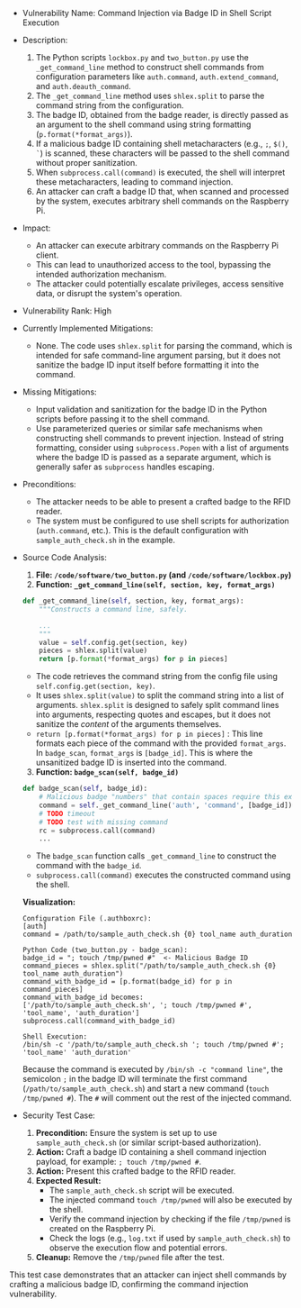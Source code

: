 - Vulnerability Name: Command Injection via Badge ID in Shell Script Execution
- Description:
    1. The Python scripts `lockbox.py` and `two_button.py` use the `_get_command_line` method to construct shell commands from configuration parameters like `auth.command`, `auth.extend_command`, and `auth.deauth_command`.
    2. The `_get_command_line` method uses `shlex.split` to parse the command string from the configuration.
    3. The badge ID, obtained from the badge reader, is directly passed as an argument to the shell command using string formatting (`p.format(*format_args)`).
    4. If a malicious badge ID containing shell metacharacters (e.g., `;`, `$()`, `` ` ``) is scanned, these characters will be passed to the shell command without proper sanitization.
    5. When `subprocess.call(command)` is executed, the shell will interpret these metacharacters, leading to command injection.
    6. An attacker can craft a badge ID that, when scanned and processed by the system, executes arbitrary shell commands on the Raspberry Pi.

- Impact:
    - An attacker can execute arbitrary commands on the Raspberry Pi client.
    - This can lead to unauthorized access to the tool, bypassing the intended authorization mechanism.
    - The attacker could potentially escalate privileges, access sensitive data, or disrupt the system's operation.

- Vulnerability Rank: High

- Currently Implemented Mitigations:
    - None. The code uses `shlex.split` for parsing the command, which is intended for safe command-line argument parsing, but it does not sanitize the badge ID input itself before formatting it into the command.

- Missing Mitigations:
    - Input validation and sanitization for the badge ID in the Python scripts before passing it to the shell command.
    - Use parameterized queries or similar safe mechanisms when constructing shell commands to prevent injection. Instead of string formatting, consider using `subprocess.Popen` with a list of arguments where the badge ID is passed as a separate argument, which is generally safer as `subprocess` handles escaping.

- Preconditions:
    - The attacker needs to be able to present a crafted badge to the RFID reader.
    - The system must be configured to use shell scripts for authorization (`auth.command`, etc.). This is the default configuration with `sample_auth_check.sh` in the example.

- Source Code Analysis:
    1. **File: `/code/software/two_button.py` (and `/code/software/lockbox.py`)**
    2. **Function: `_get_command_line(self, section, key, format_args)`**
    ```python
    def _get_command_line(self, section, key, format_args):
        """Constructs a command line, safely.

        ...
        """
        value = self.config.get(section, key)
        pieces = shlex.split(value)
        return [p.format(*format_args) for p in pieces]
    ```
    - The code retrieves the command string from the config file using `self.config.get(section, key)`.
    - It uses `shlex.split(value)` to split the command string into a list of arguments. `shlex.split` is designed to safely split command lines into arguments, respecting quotes and escapes, but it does not sanitize the *content* of the arguments themselves.
    - `return [p.format(*format_args) for p in pieces]` : This line formats each piece of the command with the provided `format_args`. In `badge_scan`, `format_args` is `[badge_id]`. This is where the unsanitized badge ID is inserted into the command.

    3. **Function: `badge_scan(self, badge_id)`**
    ```python
    def badge_scan(self, badge_id):
        # Malicious badge "numbers" that contain spaces require this extra work.
        command = self._get_command_line('auth', 'command', [badge_id])
        # TODO timeout
        # TODO test with missing command
        rc = subprocess.call(command)
        ...
    ```
    - The `badge_scan` function calls `_get_command_line` to construct the command with the `badge_id`.
    - `subprocess.call(command)` executes the constructed command using the shell.

    **Visualization:**

    ```
    Configuration File (.authboxrc):
    [auth]
    command = /path/to/sample_auth_check.sh {0} tool_name auth_duration

    Python Code (two_button.py - badge_scan):
    badge_id = "; touch /tmp/pwned #"  <- Malicious Badge ID
    command_pieces = shlex.split("/path/to/sample_auth_check.sh {0} tool_name auth_duration")
    command_with_badge_id = [p.format(badge_id) for p in command_pieces]
    command_with_badge_id becomes:
    ['/path/to/sample_auth_check.sh', '; touch /tmp/pwned #', 'tool_name', 'auth_duration']
    subprocess.call(command_with_badge_id)

    Shell Execution:
    /bin/sh -c '/path/to/sample_auth_check.sh '; touch /tmp/pwned #'; 'tool_name' 'auth_duration'
    ```

    Because the command is executed by `/bin/sh -c "command line"`, the semicolon `;` in the badge ID will terminate the first command (`/path/to/sample_auth_check.sh`) and start a new command (`touch /tmp/pwned #`). The `#` will comment out the rest of the injected command.

- Security Test Case:
    1. **Precondition:** Ensure the system is set up to use `sample_auth_check.sh` (or similar script-based authorization).
    2. **Action:** Craft a badge ID containing a shell command injection payload, for example: `; touch /tmp/pwned #`.
    3. **Action:** Present this crafted badge to the RFID reader.
    4. **Expected Result:**
        - The `sample_auth_check.sh` script will be executed.
        - The injected command `touch /tmp/pwned` will also be executed by the shell.
        - Verify the command injection by checking if the file `/tmp/pwned` is created on the Raspberry Pi.
        - Check the logs (e.g., `log.txt` if used by `sample_auth_check.sh`) to observe the execution flow and potential errors.
    5. **Cleanup:** Remove the `/tmp/pwned` file after the test.

This test case demonstrates that an attacker can inject shell commands by crafting a malicious badge ID, confirming the command injection vulnerability.